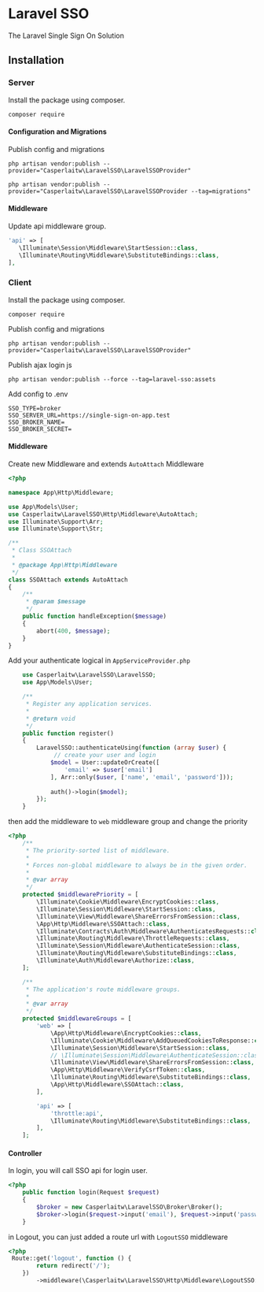 # Laravel SSO

The Laravel Single Sign On Solution

## Installation

### Server

Install the package using composer.
```
composer require
```

#### Configuration and Migrations

Publish config and migrations
```
php artisan vendor:publish --provider="Casperlaitw\LaravelSSO\LaravelSSOProvider"
```

```
php artisan vendor:publish --provider="Casperlaitw\LaravelSSO\LaravelSSOProvider --tag=migrations"
```

#### Middleware
Update api middleware group.

```php
'api' => [
   \Illuminate\Session\Middleware\StartSession::class,
   \Illuminate\Routing\Middleware\SubstituteBindings::class,
],
```


### Client

Install the package using composer.
```
composer require
```

Publish config and migrations
```
php artisan vendor:publish --provider="Casperlaitw\LaravelSSO\LaravelSSOProvider"
```

Publish ajax login js
```
php artisan vendor:publish --force --tag=laravel-sso:assets
```

Add config to .env
```
SSO_TYPE=broker
SSO_SERVER_URL=https://single-sign-on-app.test
SSO_BROKER_NAME=
SSO_BROKER_SECRET=
```

#### Middleware

Create new Middleware and extends `AutoAttach` Middleware
```php
<?php

namespace App\Http\Middleware;

use App\Models\User;
use Casperlaitw\LaravelSSO\Http\Middleware\AutoAttach;
use Illuminate\Support\Arr;
use Illuminate\Support\Str;

/**
 * Class SSOAttach
 *
 * @package App\Http\Middleware
 */
class SSOAttach extends AutoAttach
{
    /**
     * @param $message
     */
    public function handleException($message)
    {
        abort(400, $message);
    }
}
```

Add your authenticate logical in `AppServiceProvider.php`
```php
    use Casperlaitw\LaravelSSO\LaravelSSO;
    use App\Models\User;

    /**
     * Register any application services.
     *
     * @return void
     */
    public function register()
    {
        LaravelSSO::authenticateUsing(function (array $user) {
             // create your user and login
            $model = User::updateOrCreate([
                'email' => $user['email']
            ], Arr::only($user, ['name', 'email', 'password']));
    
            auth()->login($model);
        });
    }
```

then add the middleware to `web` middleware group and change the priority
```php
<?php
    /**
     * The priority-sorted list of middleware.
     *
     * Forces non-global middleware to always be in the given order.
     *
     * @var array
     */
    protected $middlewarePriority = [
        \Illuminate\Cookie\Middleware\EncryptCookies::class,
        \Illuminate\Session\Middleware\StartSession::class,
        \Illuminate\View\Middleware\ShareErrorsFromSession::class,
        \App\Http\Middleware\SSOAttach::class,
        \Illuminate\Contracts\Auth\Middleware\AuthenticatesRequests::class,
        \Illuminate\Routing\Middleware\ThrottleRequests::class,
        \Illuminate\Session\Middleware\AuthenticateSession::class,
        \Illuminate\Routing\Middleware\SubstituteBindings::class,
        \Illuminate\Auth\Middleware\Authorize::class,
    ];

    /**
     * The application's route middleware groups.
     *
     * @var array
     */
    protected $middlewareGroups = [
        'web' => [
            \App\Http\Middleware\EncryptCookies::class,
            \Illuminate\Cookie\Middleware\AddQueuedCookiesToResponse::class,
            \Illuminate\Session\Middleware\StartSession::class,
            // \Illuminate\Session\Middleware\AuthenticateSession::class,
            \Illuminate\View\Middleware\ShareErrorsFromSession::class,
            \App\Http\Middleware\VerifyCsrfToken::class,
            \Illuminate\Routing\Middleware\SubstituteBindings::class,
            \App\Http\Middleware\SSOAttach::class,
        ],

        'api' => [
            'throttle:api',
            \Illuminate\Routing\Middleware\SubstituteBindings::class,
        ],
    ];
```

#### Controller

In login, you will call SSO api for login user.
```php
<?php
    public function login(Request $request)
    {
        $broker = new Casperlaitw\LaravelSSO\Broker\Broker();
        $broker->login($request->input('email'), $request->input('password'));
    }
```

in Logout, you can just added a route url with `LogoutSSO` middleware

```php
<?php
 Route::get('logout', function () {
        return redirect('/');
    })
        ->middleware(\Casperlaitw\LaravelSSO\Http\Middleware\LogoutSSO::class);
```

